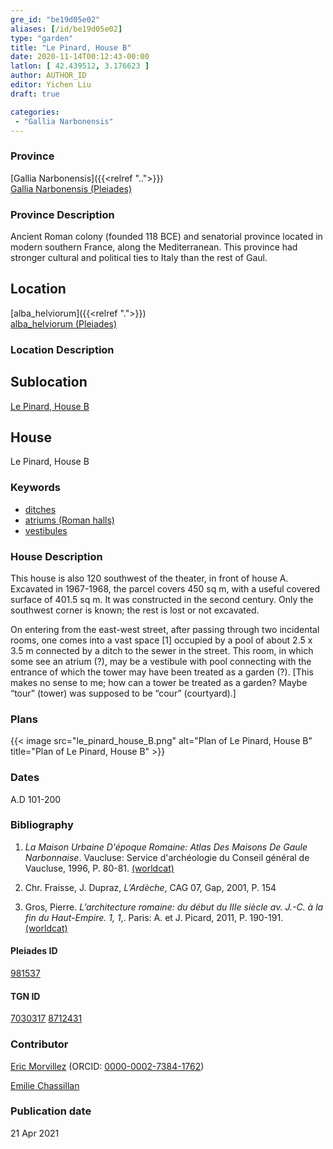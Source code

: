```yaml
---
gre_id: "be19d05e02"
aliases: [/id/be19d05e02]
type: "garden"
title: "Le Pinard, House B"
date: 2020-11-14T00:12:43-00:00
latlon: [ 42.439512, 3.176623 ]
author: AUTHOR_ID
editor: Yichen Liu
draft: true

categories:
 - "Gallia Narbonensis"
---
```


### Province

[Gallia Narbonensis]({{<relref "..">}}) \
[Gallia Narbonensis (Pleiades)](https://pleiades.stoa.org/places/981537)

### Province Description

Ancient Roman colony (founded 118 BCE) and senatorial province located in modern southern France, along the Mediterranean. This province had stronger cultural and political ties to Italy than the rest of Gaul.

## Location

[alba_helviorum]({{<relref ".">}}) \
[alba_helviorum (Pleiades)](https://pleiades.stoa.org/places/167629)

### Location Description

<!--### Location Description-->

<!-- LEAVE THIS BLANK FOR NOW -->

## Sublocation

[Le Pinard, House B](#)

<!--### Sublocation Description-->

<!-- DESCRIPTION -->

## House

Le Pinard, House B



### Keywords
- [ditches](http://vocab.getty.edu/page/aat/300006178)
- [atriums (Roman halls)](http://vocab.getty.edu/page/aat/300004097)
- [vestibules](http://vocab.getty.edu/page/aat/300083076)




### House Description


This house is also 120 southwest of the theater, in front of house A.  Excavated in 1967-1968, the parcel covers 450 sq m, with a useful covered surface of 401.5 sq m.  It was constructed in the second century.  Only the southwest corner is known; the rest is lost or not excavated.  

On entering from the east-west street, after passing through two incidental rooms, one comes into a vast space [1] occupied by a pool of about 2.5 x 3.5 m connected by a ditch to the sewer in the street.  This room, in which some see an atrium (?), may be a vestibule with pool connecting with the entrance of which the tower may have been treated as a garden (?). [This makes no sense to me; how can a tower be treated as a garden?  Maybe “tour” (tower) was supposed to be “cour” (courtyard).]




### Plans


{{< image src="le_pinard_house_B.png" alt="Plan of Le Pinard, House B" title="Plan of Le Pinard, House B" >}}



### Dates

A.D 101-200



### Bibliography

1. *La Maison Urbaine D'époque Romaine: Atlas Des Maisons De Gaule Narbonnaise*. Vaucluse: Service d'archéologie du Conseil général de Vaucluse, 1996, P. 80-81. [(worldcat)](http://www.worldcat.org/oclc/695787865)

2. Chr. Fraisse, J. Dupraz, *L’Ardèche*, CAG 07, Gap, 2001, P. 154

3. Gros, Pierre. *L’architecture romaine: du début du IIIe siècle av. J.-C. à la fin du Haut-Empire. 1, 1*,. Paris: A. et J. Picard, 2011, P. 190-191.[(worldcat)](http://www.worldcat.org/oclc/762763355)



#### Pleiades ID

[981537](https://pleiades.stoa.org/places/981537)

#### TGN ID

[7030317](http://vocab.getty.edu/page/tgn/7030317)
[8712431](http://vocab.getty.edu/page/tgn/8712431)

### Contributor

[Eric Morvillez](link) (ORCID: [0000-0002-7384-1762](https://orcid.org/0000-0002-7384-1762))

[Emilie Chassillan](link)
### Publication date


21 Apr 2021

<!--### Related articles-->

<!-- Links to other related articles. Leave blank for now -->
